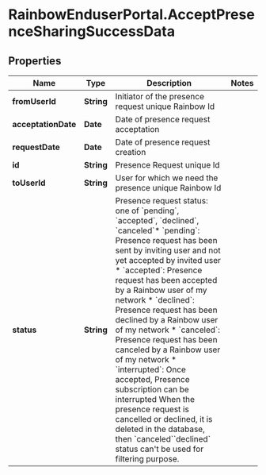 # RainbowEnduserPortal.AcceptPresenceSharingSuccessData

## Properties

Name | Type | Description | Notes
------------ | ------------- | ------------- | -------------
**fromUserId** | **String** | Initiator of the presence request unique Rainbow Id | 
**acceptationDate** | **Date** | Date of presence request acceptation | 
**requestDate** | **Date** | Date of presence request creation | 
**id** | **String** | Presence Request unique Id | 
**toUserId** | **String** | User for which we need the presence unique Rainbow Id | 
**status** | **String** | Presence request status: one of &#x60;pending&#x60;, &#x60;accepted&#x60;, &#x60;declined&#x60;, &#x60;canceled&#x60;* &#x60;pending&#x60;: Presence request has been sent by inviting user and not yet accepted by invited user * &#x60;accepted&#x60;: Presence request has been accepted by a Rainbow user of my network * &#x60;declined&#x60;: Presence request has been declined by a Rainbow user of my network * &#x60;canceled&#x60;: Presence request has been canceled by a Rainbow user of my network * &#x60;interrupted&#x60;: Once accepted, Presence subscription can be interrupted  When the presence request is cancelled or declined, it is deleted in the database, then &#x60;canceled&#x60;&#x60;declined&#x60; status can&#39;t be used for filtering purpose. | 


